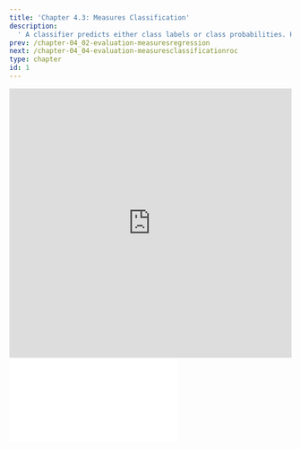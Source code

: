 ```yaml
---
title: 'Chapter 4.3: Measures Classification'
description:
  ' A classifier predicts either class labels or class probabilities. Hence, its performance can be evaluated based on these two notions. This chapter teaches you some simple performance measures for classification, including the misclassification error rate (MCE), accuracy (ACC), confusion matrix, and Brier score (BS).'
prev: /chapter-04_02-evaluation-measuresregression
next: /chapter-04_04-evaluation-measuresclassificationroc
type: chapter
id: 1
---
```


<exercise id="1" title="Video Lecture">

<iframe width="100%" height="480" src="https://www.youtube.com/embed/bHwUwrbCHEU" frameborder="0" allow="accelerometer; autoplay; encrypted-media; gyroscope; picture-in-picture" allowfullscreen></iframe>

</exercise>

<exercise id="2" title="Slides">

<object data="pdfs/4/slides-evaluation-measures-classification.pdf" type="application/pdf" style="width:100%;height:480px">
    <embed src="pdfs/4/slides-evaluation-measures-classification.pdf" type="application/pdf" />
</object>

</exercise>
